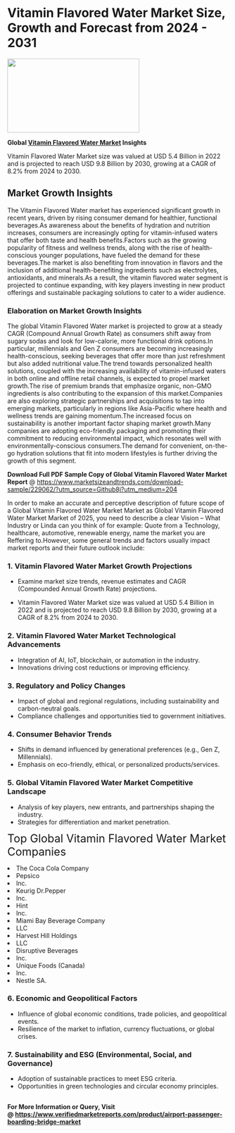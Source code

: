 <H1>Vitamin Flavored Water Market Size, Growth and Forecast from 2024 - 2031</H1><img class="aligncenter size-medium wp-image-584254" src="https://thirdeyenews.in/wp-content/uploads/2024/09/Global-Market-Research-300x168.jpeg" alt="" width="300" height="168" /><p><strong>Global&nbsp;<a href="https://www.marketsizeandtrends.com/download-sample/229062/?utm_source=Github8j?utm_medium=204">Vitamin Flavored Water Market</a> Insights</strong></p><p>Vitamin Flavored Water Market size was valued at USD 5.4 Billion in 2022 and is projected to reach USD 9.8 Billion by 2030, growing at a CAGR of 8.2% from 2024 to 2030.</p><p><h2>Market Growth Insights</h2> The Vitamin Flavored Water market has experienced significant growth in recent years, driven by rising consumer demand for healthier, functional beverages.As awareness about the benefits of hydration and nutrition increases, consumers are increasingly opting for vitamin-infused waters that offer both taste and health benefits.Factors such as the growing popularity of fitness and wellness trends, along with the rise of health-conscious younger populations, have fueled the demand for these beverages.The market is also benefiting from innovation in flavors and the inclusion of additional health-benefiting ingredients such as electrolytes, antioxidants, and minerals.As a result, the vitamin flavored water segment is projected to continue expanding, with key players investing in new product offerings and sustainable packaging solutions to cater to a wider audience.<h3>Elaboration on Market Growth Insights</h3> The global Vitamin Flavored Water market is projected to grow at a steady CAGR (Compound Annual Growth Rate) as consumers shift away from sugary sodas and look for low-calorie, more functional drink options.In particular, millennials and Gen Z consumers are becoming increasingly health-conscious, seeking beverages that offer more than just refreshment but also added nutritional value.The trend towards personalized health solutions, coupled with the increasing availability of vitamin-infused waters in both online and offline retail channels, is expected to propel market growth.The rise of premium brands that emphasize organic, non-GMO ingredients is also contributing to the expansion of this market.Companies are also exploring strategic partnerships and acquisitions to tap into emerging markets, particularly in regions like Asia-Pacific where health and wellness trends are gaining momentum.The increased focus on sustainability is another important factor shaping market growth.Many companies are adopting eco-friendly packaging and promoting their commitment to reducing environmental impact, which resonates well with environmentally-conscious consumers.The demand for convenient, on-the-go hydration solutions that fit into modern lifestyles is further driving the growth of this segment.<p><span class=""><strong>Download Full PDF Sample Copy of Global Vitamin Flavored Water Market Report</strong> @ <a href="https://www.marketsizeandtrends.com/download-sample/229062/?utm_source=Github8j?utm_medium=204" target="_blank">https://www.marketsizeandtrends.com/download-sample/229062/?utm_source=Github8j?utm_medium=204</a></span></p><p>In order to make an accurate and perceptive description of future scope of a Global&nbsp;Vitamin Flavored Water Market Market as Global&nbsp;Vitamin Flavored Water Market Market of 2025, you need to describe a clear Vision &ndash; What Industry or Linda can you think of for example: Quote from a Technology, healthcare, automotive, renewable energy, name the market you are Reffering to.However, some general trends and factors usually impact market reports and their future outlook include:</p><h3>1.&nbsp;<strong>Vitamin Flavored Water Market Growth Projections</strong></h3><ul><li>Examine market size trends, revenue estimates and CAGR (Compounded Annual Growth Rate) projections.</li><li><p>Vitamin Flavored Water Market size was valued at USD 5.4 Billion in 2022 and is projected to reach USD 9.8 Billion by 2030, growing at a CAGR of 8.2% from 2024 to 2030.</p></li></ul><h3>2.&nbsp;<strong>Vitamin Flavored Water Market Technological Advancements</strong></h3><ul><li>Integration of AI, IoT, blockchain, or automation in the industry.</li><li>Innovations driving cost reductions or improving efficiency.</li></ul><h3>3.&nbsp;<strong>Regulatory and Policy Changes</strong></h3><ul><li>Impact of global and regional regulations, including sustainability and carbon-neutral goals.</li><li>Compliance challenges and opportunities tied to government initiatives.</li></ul><h3>4.&nbsp;<strong>Consumer Behavior Trends</strong></h3><ul><li>Shifts in demand influenced by generational preferences (e.g., Gen Z, Millennials).</li><li>Emphasis on eco-friendly, ethical, or personalized products/services.</li></ul><h3>5.&nbsp;<strong>Global Vitamin Flavored Water Market Competitive Landscape</strong></h3><ul><li>Analysis of key players, new entrants, and partnerships shaping the industry.</li><li>Strategies for differentiation and market penetration.</li></ul><p data-pm-slice="1 1 []"><span style="color: inherit; font-family: inherit; font-size: 25px;">Top Global Vitamin Flavored Water Market Companies</span></p><div class="" data-test-id=""><p><li>The Coca Cola Company</li><li> Pepsico</li><li> Inc.</li><li> Keurig Dr.Pepper</li><li> Inc.</li><li> Hint</li><li> Inc.</li><li> Miami Bay Beverage Company</li><li> LLC</li><li> Harvest Hill Holdings</li><li> LLC</li><li> Disruptive Beverages</li><li> Inc.</li><li> Unique Foods (Canada)</li><li> Inc.</li><li> Nestle SA.</li></p></div><h3>6.&nbsp;<strong>Economic and Geopolitical Factors</strong></h3><ul><li>Influence of global economic conditions, trade policies, and geopolitical events.</li><li>Resilience of the market to inflation, currency fluctuations, or global crises.</li></ul><h3>7.&nbsp;<strong>Sustainability and ESG (Environmental, Social, and Governance)</strong></h3><ul><li>Adoption of sustainable practices to meet ESG criteria.</li><li>Opportunities in green technologies and circular economy principles.</li></ul><h2><strong style="font-size: 14px;">For More Information or Query, Visit @&nbsp;</strong><a style="background-color: #ffffff; font-size: 14px;" href="https://www.marketsizeandtrends.com/report/vitamin-flavored-water-market/" target="_blank">https://www.verifiedmarketreports.com/product/airport-passenger-boarding-bridge-market</a></h2>